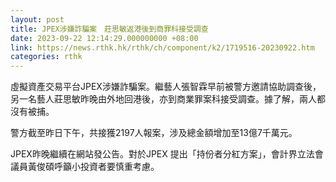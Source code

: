 ```yaml
---
layout: post
title: JPEX涉嫌詐騙案　莊思敏返港後到商罪科接受調查
date: 2023-09-22 12:14:29.000000000 +08:00
link: https://news.rthk.hk/rthk/ch/component/k2/1719516-20230922.htm
categories: rthk
---
```


虛擬資產交易平台JPEX涉嫌詐騙案。繼藝人張智霖早前被警方邀請協助調查後，另一名藝人莊思敏昨晚由外地回港後，亦到商業罪案科接受調查。據了解，兩人都沒有被捕。 

警方截至昨日下午，共接獲2197人報案，涉及總金額增加至13億7千萬元。
 
JPEX昨晚繼續在網站發公告。對於JPEX 提出「持份者分紅方案」，會計界立法會議員黃俊碩呼籲小投資者要慎重考慮。

